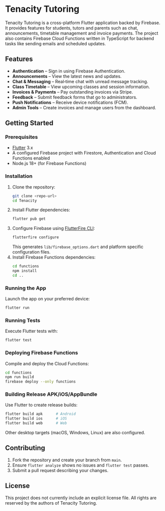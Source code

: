 # Tenacity Tutoring

Tenacity Tutoring is a cross-platform Flutter application backed by Firebase. It provides features for students, tutors and parents such as chat, announcements, timetable management and invoice payments. The project also contains Firebase Cloud Functions written in TypeScript for backend tasks like sending emails and scheduled updates.

## Features

- **Authentication** – Sign in using Firebase Authentication.
- **Announcements** – View the latest news and updates.
- **Chat & Messaging** – Real‑time chat with unread message tracking.
- **Class Timetable** – View upcoming classes and session information.
- **Invoices & Payments** – Pay outstanding invoices via Stripe.
- **Feedback** – Submit feedback forms that go to administrators.
- **Push Notifications** – Receive device notifications (FCM).
- **Admin Tools** – Create invoices and manage users from the dashboard.

## Getting Started

### Prerequisites

- [Flutter](https://flutter.dev/docs/get-started/install) 3.x
- A configured Firebase project with Firestore, Authentication and Cloud Functions enabled
- Node.js 18+ (for Firebase Functions)

### Installation

1. Clone the repository:
   ```bash
   git clone <repo-url>
   cd Tenacity
   ```
2. Install Flutter dependencies:
   ```bash
   flutter pub get
   ```
3. Configure Firebase using [FlutterFire CLI](https://firebase.flutter.dev/docs/cli/):
   ```bash
   flutterfire configure
   ```
   This generates `lib/firebase_options.dart` and platform specific configuration files.
4. Install Firebase Functions dependencies:
   ```bash
   cd functions
   npm install
   cd ..
   ```

### Running the App

Launch the app on your preferred device:
```bash
flutter run
```

### Running Tests

Execute Flutter tests with:
```bash
flutter test
```

### Deploying Firebase Functions

Compile and deploy the Cloud Functions:
```bash
cd functions
npm run build
firebase deploy --only functions
```

### Building Release APK/iOS/AppBundle

Use Flutter to create release builds:
```bash
flutter build apk      # Android
flutter build ios      # iOS
flutter build web      # Web
```
Other desktop targets (macOS, Windows, Linux) are also configured.

## Contributing

1. Fork the repository and create your branch from `main`.
2. Ensure `flutter analyze` shows no issues and `flutter test` passes.
3. Submit a pull request describing your changes.

## License

This project does not currently include an explicit license file. All rights are reserved by the authors of Tenacity Tutoring.

